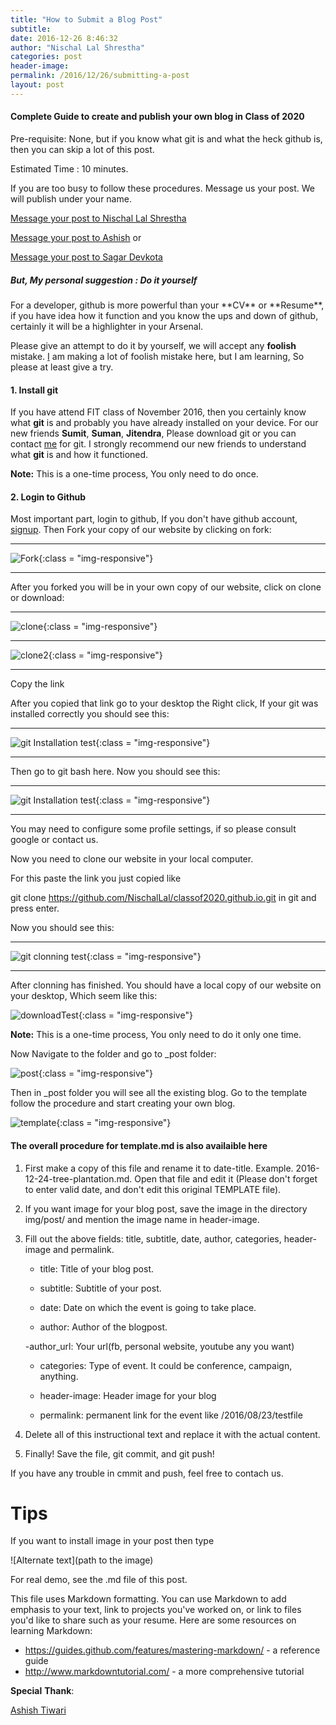 ```yaml
---
title: "How to Submit a Blog Post"
subtitle: 
date: 2016-12-26 8:46:32
author: "Nischal Lal Shrestha"
categories: post
header-image: 
permalink: /2016/12/26/submitting-a-post
layout: post
---
```


<h4>Complete Guide to create and publish your own blog in Class of 2020</h4>

Pre-requisite: None, but if you know what git is and what the heck github is, then you can skip a lot of this post.

Estimated Time : 10 minutes.

If you are too busy to follow  these procedures. Message us your post. We will publish under your name. 

[Message your post to Nischal Lal Shrestha](https://www.facebook.com/aakrist36) 

[Message your post to Ashish](https://www.facebook.com/megamindat) or

[Message your post to Sagar Devkota](https://facebook.com/sagardev1998)

<h5>But, My personal suggestion : Do it yourself</h5>
For a developer, github is more powerful than your **CV** or **Resume**, if you have idea how it function and you know the ups and down of github, certainly it will be a highlighter in your Arsenal.

Please give an attempt to do it by yourself,  we will accept any **foolish** mistake. [I](https://www.facebook.com/NischalLalShrestha) am making a lot of foolish mistake here, but I am learning, So please at least give a try.

<h4>1. Install git</h4>


If you have attend FIT class of November 2016, then you certainly know what **git** is and probably you have already installed on your device. For our new friends **Sumit**, **Suman**, **Jitendra**, Please download git or you can contact [me](https://www.facebook.com/NischalLalShrestha) for git. I strongly recommend our new friends to understand what **git** is and how it functioned.


**Note:** This is a one-time process, You only need to do once.

<h4>2. Login to Github</h4>

Most important part, login to github, If you don't have github account, [signup](https://www.github.io).
Then Fork your copy of our website by clicking on fork:

---------------------------------------------------------------------------------

![Fork](/img/post/fork.jpg){:class = "img-responsive"}

---------------------------------------------------------------------------------


After you forked you will be in your own copy of our website, click on clone or download:


---------------------------------------------------------------------------------

![clone](/img/post/clone1.jpg){:class = "img-responsive"}

---------------------------------------------------------------------------------

![clone2](/img/post/clone2.jpg){:class = "img-responsive"}

---------------------------------------------------------------------------------

Copy the link


After you copied that link go to your desktop the Right click, If your git was installed correctly you should see this:


---------------------------------------------------------------------------------


![git Installation test](/img/post/post-bg-02.jpg){:class = "img-responsive"}


---------------------------------------------------------------------------------
Then go to git bash here. Now you should see this:

---------------------------------------------------------------------------------


![git Installation test](/img/post/bg-post-03.jpg){:class = "img-responsive"}

---------------------------------------------------------------------------------

You may need to configure some profile settings, if so please consult google or contact us.

Now you need to clone our website in your local computer.

For this paste the link you just copied like

git clone https://github.com/NischalLal/classof2020.github.io.git in git and press enter.

Now you should see this:

---------------------------------------------------------------------------------

![git clonning test](/img/post/clonning.jpg){:class = "img-responsive"}

---------------------------------------------------------------------------------

After clonning has finished. You should have a local copy of our website on your desktop, Which seem like this:

![downloadTest](/img/post/download.jpg){:class = "img-responsive"}

**Note:** This is a one-time process, You only need to do it only one time.

Now Navigate to the folder and go to _post folder:

![post](/img/post/post.jpg){:class = "img-responsive"}

Then in _post folder you will see all the existing blog.
Go to the template follow the procedure and  start creating your own blog.

![template](/img/post/template.jpg){:class = "img-responsive"}



<h4>The overall procedure for template.md is also availaible here</h4>

1.	First make a copy of this file and rename it to date-title. Example. 2016-12-24-tree-plantation.md. 
    Open that file and edit it (Please don't forget to enter valid date, and don't edit this original TEMPLATE file).

2.	If you want image for your blog post, save the image in the directory img/post/ and mention the image name in header-image.

3. 	Fill out the above fields: title, subtitle, date, author, categories, header-image and permalink.
    
	- title: Title of your blog post.  
    
	- subtitle: Subtitle of your post.
	
	- date: Date on which the event is going to take place.
	
	- author: Author of the blogpost.

	-author_url: Your url(fb, personal website, youtube any you want)
    
	- categories: Type of event. It could be conference, campaign, anything.
    
	- header-image: Header image for your blog

	- permalink: permanent link for the event like /2016/08/23/testfile

4. 	Delete all of this instructional text and replace it with the actual content.

5. 	Finally! Save the file, git commit, and git push!

If you have any trouble in cmmit and push, feel free to contach us.
# Tips

If you want to install image in your post then type
  <p>![Alternate text](path to the image)</p>
  
  For real demo, see the .md file of this post.

This file uses Markdown formatting. You can use Markdown to add emphasis
to your text, link to projects you've worked on, or link to files you'd like to
share such as your resume. Here are some resources on learning Markdown:
  - https://guides.github.com/features/mastering-markdown/ - a reference
    guide
  - http://www.markdowntutorial.com/ - a more comprehensive tutorial
  
  
 **Special** **Thank**:
 
 [Ashish Tiwari](https://www.facebook.com/megamindat)